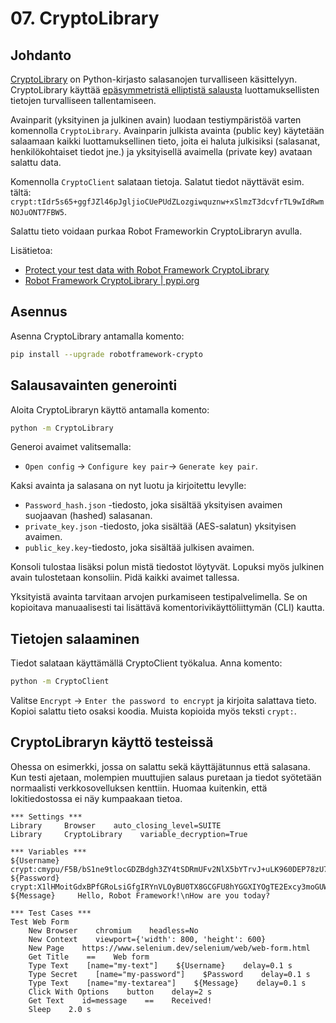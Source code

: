 # 07. CryptoLibrary

## Johdanto

[CryptoLibrary](https://pypi.org/project/robotframework-crypto/) on Python-kirjasto salasanojen turvalliseen käsittelyyn. CryptoLibrary käyttää [epäsymmetristä elliptistä salausta](https://en.wikipedia.org/wiki/Elliptic-curve_cryptography) luottamuksellisten tietojen turvalliseen tallentamiseen. 

Avainparit (yksityinen ja julkinen avain) luodaan testiympäristöä varten komennolla `CryptoLibrary`. Avainparin julkista avainta (public key) käytetään salaamaan kaikki luottamuksellinen tieto, joita ei haluta julkisiksi (salasanat, henkilökohtaiset tiedot jne.) ja yksityisellä avaimella (private key) avataan salattu data.

Komennolla `CryptoClient` salataan tietoja. Salatut tiedot näyttävät esim. tältä:
`crypt:tIdr5s65+ggfJZl46pJgljioCUePUdZLozgiwquznw+xSlmzT3dcvfrTL9wIdRwmNOJuONT7FBW5`. 

Salattu tieto voidaan purkaa Robot Frameworkin CryptoLibraryn avulla.

Lisätietoa:
- [Protect your test data with Robot Framework CryptoLibrary](https://michaelhallik.github.io/blog/2021/11/24/Robot-Framework-Crypto-Library)
- [Robot Framework CryptoLibrary | pypi.org](https://pypi.org/project/robotframework-crypto/)

## Asennus
Asenna CryptoLibrary antamalla komento:
```bash
pip install --upgrade robotframework-crypto
```
## Salausavainten generointi
Aloita CryptoLibraryn käyttö antamalla komento: 
```bash
python -m CryptoLibrary
```
Generoi avaimet valitsemalla:
- `Open config` -> `Configure key pair`-> `Generate key pair`.

Kaksi avainta ja salasana on nyt luotu ja kirjoitettu levylle:
- `Password_hash.json` -tiedosto, joka sisältää yksityisen avaimen suojaavan (hashed) salasanan.
- `private_key.json` -tiedosto, joka sisältää (AES-salatun) yksityisen avaimen.
- `public_key.key`-tiedosto, joka sisältää julkisen avaimen.

Konsoli tulostaa lisäksi polun mistä tiedostot löytyvät. Lopuksi myös julkinen avain tulostetaan konsoliin. Pidä kaikki avaimet tallessa.

Yksityistä avainta tarvitaan arvojen purkamiseen testipalvelimella. Se on kopioitava manuaalisesti tai lisättävä komentorivikäyttöliittymän (CLI) kautta.

## Tietojen salaaminen
Tiedot salataan käyttämällä CryptoClient työkalua. Anna komento:
```bash
python -m CryptoClient
```
Valitse `Encrypt` -> `Enter the password to encrypt` ja kirjoita salattava tieto. Kopioi salattu tieto osaksi koodia. Muista kopioida myös teksti `crypt:`.

## CryptoLibraryn käyttö testeissä
Ohessa on esimerkki, jossa on salattu sekä käyttäjätunnus että salasana. Kun testi ajetaan, molempien muuttujien salaus puretaan ja tiedot syötetään normaalisti verkkosovelluksen kenttiin. Huomaa kuitenkin, että lokitiedostossa ei näy kumpaakaan tietoa.

```robotframework
*** Settings ***
Library     Browser    auto_closing_level=SUITE
Library     CryptoLibrary    variable_decryption=True

*** Variables ***
${Username}    crypt:cmypu/F5B/bS1ne9tlocGDZBdgh3ZY4tSDRmUFv2NlX5bYTrvJ+uLK960DEP78zU7PNb30ZF/GgKROT4nOUwXQSJe6M=
${Password}    crypt:X1lHMoitGdxBPfGRoLsiGfgIRYnVLOyBU0TX8GCGFU8hYGGXIYOgTE2Excy3moGUWJaw+iV59NBxpUsx 
${Message}     Hello, Robot Framework!\nHow are you today?

*** Test Cases ***
Test Web Form
    New Browser    chromium    headless=No
    New Context    viewport={'width': 800, 'height': 600}
    New Page    https://www.selenium.dev/selenium/web/web-form.html 
    Get Title    ==    Web form  
    Type Text    [name="my-text"]    ${Username}    delay=0.1 s 
    Type Secret    [name="my-password"]    $Password    delay=0.1 s
    Type Text    [name="my-textarea"]    ${Message}    delay=0.1 s
    Click With Options    button    delay=2 s
    Get Text    id=message    ==    Received!
    Sleep    2.0 s
```
